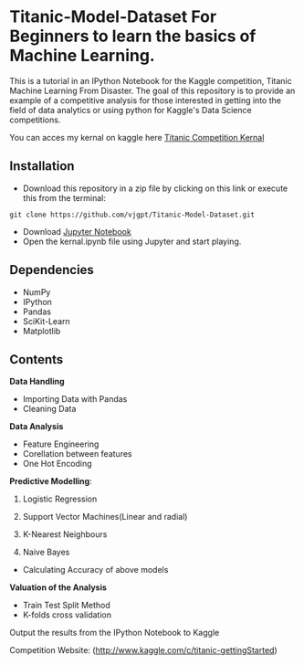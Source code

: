 # Titanic-Model-Dataset For Beginners to learn the basics of Machine Learning.

This is a tutorial in an IPython Notebook for the Kaggle competition, Titanic Machine Learning From Disaster.
The goal of this repository is to provide an example of a competitive analysis for those interested in getting into the field of data analytics or using python for Kaggle's Data Science competitions.

You can acces my kernal on kaggle here [Titanic Competition Kernal](https://www.kaggle.com/vjgupta/titanic-simple-model-beginners)

## Installation
- Download this repository in a zip file by clicking on this link or execute this from the terminal:

```git clone https://github.com/vjgpt/Titanic-Model-Dataset.git```
- Download [Jupyter Notebook](http://jupyter.org/)
- Open the kernal.ipynb file using Jupyter and start playing.

## Dependencies

- NumPy
- IPython
- Pandas
- SciKit-Learn
- Matplotlib

## Contents

**Data Handling**
- Importing Data with Pandas
- Cleaning Data

**Data Analysis**
- Feature Engineering
- Corellation between features
- One Hot Encoding

**Predictive Modelling**:
1. Logistic Regression

2. Support Vector Machines(Linear and radial)

3. K-Nearest Neighbours

4. Naive Bayes
- Calculating Accuracy of above models

**Valuation of the Analysis**
- Train Test Split Method
- K-folds cross validation

Output the results from the IPython Notebook to Kaggle

Competition Website: (http://www.kaggle.com/c/titanic-gettingStarted)
